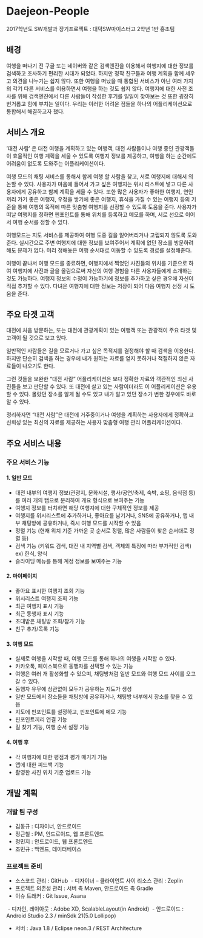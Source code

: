 # Daejeon-People
2017학년도 SW개발과 장기프로젝트 : 대덕SW마이스터고 2학년 1반 홍초팀

## 배경

 여행을 떠나기 전 구글 또는 네이버와 같은 검색엔진을 이용해서 여행지에 대한 정보를 검색하고 조사하기 편리한 시대가 되었다. 하지만 정작 친구들과 여행 계획을 함께 세우고 의견을 나누기는 쉽지 않다. 또한 여행을 떠났을 때 통합된 서비스가 아닌 여러 가지의 각기 다른 서비스를 이용하면서 여행을 하는 것도 쉽지 않다. 여행지에 대한 사전 조사를 위해 검색엔진에서 다른 사람들이 작성한 후기를 일일이 찾아보는 것 또한 굉장히 번거롭고 힘에 부치는 일이다. 우리는 이러한 어려운 점들을 하나의 어플리케이션으로 통합해서 해결하고자 했다.
 
## 서비스 개요

 ‘대전 사람’ 은 대전 여행을 계획하고 있는 여행객, 대전 사람들이나 여행 중인 관광객들이 효율적인 여행 계획을 세울 수 있도록 여행지 정보를 제공하고, 여행을 하는 순간에도 어려움이 없도록 도와주는 어플리케이션이다.

여행 모드의 채팅 서비스를 통해서 함께 여행 할 사람을 찾고, 서로 여행지에 대해서 의논할 수 있다. 사용자가 마음에 들어서 가고 싶은 여행지는 위시 리스트에 넣고 다른 사용자에게 공유하고 함께 계획을 세울 수 있다. 또한 많은 사용자가 좋아한 여행지, 연인끼리 가기 좋은 여행지, 우정을 쌓기에 좋은 여행지, 휴식을 가질 수 있는 여행지 등의 기준을 통해 여행의 목적에 따른 맞춤형 여행지를 선정할 수 있도록 도움을 준다. 사용자가 떠날 여행지를 정하면 핀포인트를 통해 위치를 등록하고 메모를 하며, 서로 선으로 이어서 여행 순서를 정할 수 있다.

여행모드는 지도 서비스를 제공하여 여행 도중 길을 잃어버리거나 고립되지 않도록 도와준다. 실시간으로 주변 여행지에 대한 정보를 보여주어서 계획에 없던 장소를 방문하려 해도 문제가 없다. 미리 정해놓은 여행 순서대로 이동할 수 있도록 경로를 설정해준다.

여행이 끝나서 여행 모드를 종료하면, 여행지에서 찍었던 사진들의 위치를 기준으로 하여 여행지에 사진과 글을 올림으로써 자신의 여행 경험을 다른 사용자들에게 소개하는 것도 가능하다. 여행지 정보의 수정이 가능하기에 정보를 추가하고 싶은 경우에 자신이 직접 추가할 수 있다. 다녀온 여행지에 대한 정보는 저장이 되어 다음 여행지 선정 시 도움을 준다.

## 주요 타겟 고객

대전에 처음 방문하는, 또는 대전에 관광계획이 있는 여행객 또는 관광객이 주요 타겟 및 고객이 될 것으로 보고 있다.

일반적인 사람들은 길을 모르거나 가고 싶은 목적지를 결정해야 할 때 검색을 이용한다. 하지만 단순히 검색을 하는 경우에 내가 원하는 자료를 얻지 못하거나 적절하지 않은 자료들이 나오기도 한다.

그런 것들을 보완한 “대전 사람” 어플리케이션은 보다 정확한 자료와 객관적인 최신 사진들을 보고 판단할 수 있다. 또 대전에 살고 있는 사람이더라도 이 어플리케이션은 유용할 수 있다. 몰랐던 장소를 알게 될 수도 있고 내가 알고 있던 장소가 변한 경우에도 바로 알 수 있다.

정리하자면 “대전 사람”은 대전에 거주중이거나 여행을 계획하는 사용자에게 정확하고 신뢰성 있는 최신의 자료를 제공하는 사용자 맞춤형 여행 관리 어플리케이션이다.

## 주요 서비스 내용

### 주요 서비스 기능

#### 1. 일반 모드

  - 대전 내부의 여행지 정보(관광지, 문화시설, 행사/공연/축제, 숙박, 쇼핑, 음식점 등)를 여러 개의 탭으로 분리하여 개요 형식으로 보여주는 기능
  - 여행지 정보를 터치하면 해당 여행지에 대한 구체적인 정보를 제공
  - 여행지를 위시리스트에 추가하거나, 좋아요를 남기거나, SNS에 공유하거나, 앱 내부 채팅방에 공유하거나, 즉시 여행 모드를 시작할 수 있음
  - 정렬 기능 (현재 위치 기준 가까운 곳 순서로 정렬, 많은 사람들이 찾은 순서대로 정렬 등)
  - 검색 기능 (키워드 검색, 대전 내 지역별 검색, 객체의 특징에 따라 부가적인 검색) ex) 한식, 양식
  - 슬라이딩 메뉴를 통해 계정 정보를 보여주는 기능

#### 2. 마이페이지

  - 좋아요 표시한 여행지 조회 기능
  - 위시리스트 여행지 조회 기능
  - 최근 여행지 표시 기능
  - 최근 동행자 표시 기능
  - 초대받은 채팅방 조회/참가 기능
  - 친구 추가/목록 기능
  
#### 3. 여행 모드

  - 실제로 여행을 시작할 때, 여행 모드를 통해 하나의 여행을 시작할 수 있다.
  - 카카오톡, 페이스북으로 동행자를 선택할 수 있는 기능
  - 여행은 여러 개 활성화할 수 있으며, 채팅방처럼 일반 모드와 여행 모드 사이를 오고 갈 수 있다.
  - 동행자 유무에 상관없이 모두가 공유하는 지도가 생성
  - 일반 모드에서 장소들을 채팅방에 공유하거나, 채팅방 내부에서 장소를 찾을 수 있음
  - 지도에 핀포인트를 설정하고, 핀포인트에 메모 기능
  - 핀포인트끼리 연결 기능
  - 길 찾기 기능, 여행 순서 설정 기능
  
#### 4. 여행 후

  - 각 여행지에 대한 평점과 평가 매기기 기능
  - 앱에 대한 피드백 기능
  - 촬영한 사진 위치 기준 업로드 기능

## 개발 계획

### 개발 팀 구성

  - 김동규 : 디자이너, 안드로이드
  - 정근철 : PM, 안드로이드, 웹 프론트엔드
  - 정민지 : 안드로이드, 웹 프론트엔드
  - 조민규 : 백엔드, 데이터베이스

### 프로젝트 준비

  - 소스코드 관리 : GitHub
  - 디자이너 – 클라이언트 사이 리소스 관리 : Zeplin
  - 프로젝트 의존성 관리 : 서버 측 Maven, 안드로이드 측 Gradle
  - 이슈 트래커 : Git Issue, Asana
  
  - 디자인, 레이아웃 : Adobe XD, ScalableLayout(in Android)
  - 안드로이드 : Android Studio 2.3 / minSdk 21(5.0 Lollipop)
  - 서버 : Java 1.8 / Eclipse neon.3 / REST Architecture
